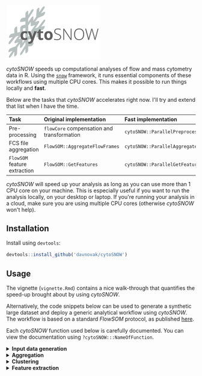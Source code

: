 <img src="./logo.png" alt="ViVAE" width="250"/>

*cytoSNOW* speeds up computational analyses of flow and mass cytometry data in R.
Using the [`snow`](https://cran.r-project.org/web/packages/snow/index.html) framework, it runs essential components of these workflows using multiple CPU cores.
This makes it possible to run things locally and **fast**.

Below are the tasks that *cytoSNOW* accelerates right now.
I'll try and extend that list when I have the time.

| Task | Original implementation | Fast implementation |
| :-- | :-- | :-- |
| Pre-processing               | `flowCore` compensation and transformation | `cytoSNOW::ParallelPreprocess`  |
| FCS file aggregation         | `FlowSOM::AggregateFlowFrames`             | `cytoSNOW::ParallelAggregate`   |
| `FlowSOM` feature extraction | `FlowSOM::GetFeatures`                     | `cytoSNOW::ParallelGetFeatures` |

*cytoSNOW* will speed up your analysis as long as you can use more than 1 CPU core on your machine.
This is especially useful if you want to run the analysis locally, on your desktop or laptop.
If you're running your analysis in a cloud, make sure you are using multiple CPU cores (otherwise *cytoSNOW* won't help).

## Installation

Install using `devtools`:

```R
devtools::install_github('davnovak/cytoSNOW')
```

## Usage

The vignette (`vignette.Rmd`) contains a nice walk-through that quantifies the speed-up brought about by using *cytoSNOW*.

Alternatively, the code snippets below can be used to generate a synthetic large dataset and deploy a generic analytical workflow using *cytoSNOW*.
The workflow is based on a standard *FlowSOM* protocol, as published [here](https://www.nature.com/articles/s41596-021-00550-0).

Each *cytoSNOW* function used below is carefully documented.
You can view the documentation using `?cytoSNOW:::NameOfFunction`.

<details>
<summary><b>Input data generation</b></summary>

We begin by generating a synthetic dataset of `N` samples (2000 by default).
(In reality, we only create a single FCS file but reuse it, pretending there are 2000 of them.)

```r
## Simulate synthetic data ----

N  <- 2000          # sample count
nr <- 3e5           # cells per sample
nc <- 30            # number of markers
idcs_type <- 1:20   # markers for cell type
idcs_state <- 21:30 # markers for cell state

markers <- paste0('Marker', seq_len(nc))
set.seed(1); ff <- cytoSNOW::ValidateFCS(
  `colnames<-`( # Gaussian noise
    matrix(rnorm(nr*nc, mean = 10, sd = 5), ncol = nc),
    markers
  )
)

fname_input <- 'InputSample.fcs'
flowCore::write.FCS(ff, fname_input)
fnames <- rep(fname_input, times = N)

Sys.setenv( # exception for cytoSNOW to use same file multiple times
  'DUPLICATE_EXCEPTION' = TRUE 
)
```

To be able to simulate pre-processing, we also generate a spillover matrix for compensation and a `flowCore::transformList` for signal transformation.

```r
## Create a spillover matrix for compensation ----

set.seed(1); spillover <- # Gaussian noise with 1 on the diagonal
  `diag<-`(matrix(abs(rnorm(nc**2, mean = 1e-2, sd = 1e-3)), ncol = nc), 1.)
rownames(spillover) <- colnames(spillover) <- markers

## Create transformation instructions per channel ----

tf_list <- flowCore::transformList(
  from = markers, tfun = flowCore::arcsinhTransform(b = 120)
)
```
<hr>
</details>
<details>
<summary><b>Aggregation</b></summary>

The next step in the standard protocol is to aggregate expression data from all the pre-processed files, to obtain training data for the clustering model.

```r
agg <- cytoSNOW::ParallelAggregate(fnames = fnames_pre, N = 1e6)
```

This creates a 1-million-cell expression matrix that samples cells from all the files, making sure each sample is represented.
<hr>
</details>
<details>
<summary><b>Clustering</b></summary>

*FlowSOM* clustering itself is actually very fast.
Despite numerous approaches optimising this process to run faster, this is rarely the real bottleneck.

```r
fsom <- FlowSOM::FlowSOM(agg1, nClus = 40, colsToUse = markers[idcs_type])
```
<hr>
</details>
<details>
<summary><b>Feature extraction</b></summary>

To be able to compare cell types and cell state across cytometry samples, we would typically use feature extraction as implemented in *FlowSOM*.
Here, we accelerate the feature extraction process.

```r
fe <- cytoSNOW::ParallelGetFeatures(
  fsom          = fsom,
  fnames        = fnames_pre,
  level         = c('clusters', 'metaclusters'),
  type          = c('counts', 'proportions', 'medians'),
  state_markers = markers[idcs_state]
)
```
<hr>
</details>